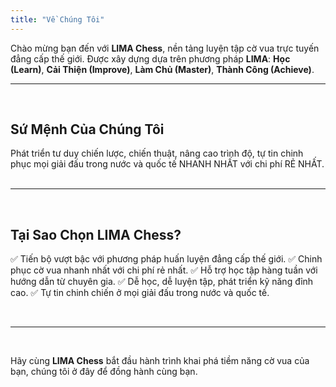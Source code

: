 ```yaml
---
title: "Về Chúng Tôi"
---
```


Chào mừng bạn đến với **LIMA Chess**, nền tảng luyện tập cờ vua trực tuyến đẳng cấp thế giới. Được xây dựng dựa trên phương pháp **LIMA**: **Học (Learn)**, **Cải Thiện (Improve)**, **Làm Chủ (Master)**, **Thành Công (Achieve)**.
&nbsp;

---

&nbsp;

## Sứ Mệnh Của Chúng Tôi

Phát triển tư duy chiến lược, chiến thuật, nâng cao trình độ, tự tin chinh phục mọi giải đấu trong nước và quốc tế NHANH NHẤT với chi phí RẺ NHẤT.
&nbsp;

---

&nbsp;

## Tại Sao Chọn LIMA Chess?

✅ Tiến bộ vượt bậc với phương pháp huấn luyện đẳng cấp thế giới.
✅ Chinh phục cờ vua nhanh nhất với chi phí rẻ nhất.
✅ Hỗ trợ học tập hàng tuần với hướng dẫn từ chuyên gia.
✅ Dễ học, dễ luyện tập, phát triển kỹ năng đỉnh cao.
✅ Tự tin chinh chiến ở mọi giải đấu trong nước và quốc tế.

&nbsp;

---

&nbsp;

Hãy cùng **LIMA Chess** bắt đầu hành trình khai phá tiềm năng cờ vua của bạn, chúng tôi ở đây để đồng hành cùng bạn.
